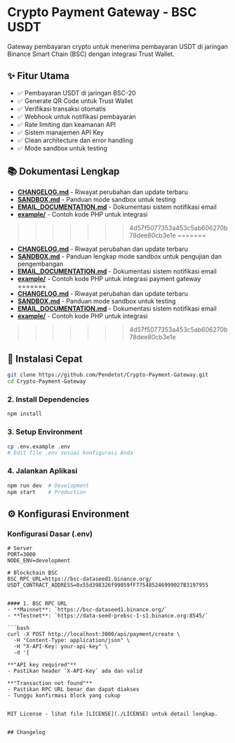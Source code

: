 # Crypto Payment Gateway - BSC USDT

Gateway pembayaran crypto untuk menerima pembayaran USDT di jaringan Binance Smart Chain (BSC) dengan integrasi Trust Wallet.

## ✨ Fitur Utama

- ✅ Pembayaran USDT di jaringan BSC-20
- ✅ Generate QR Code untuk Trust Wallet
- ✅ Verifikasi transaksi otomatis
- ✅ Webhook untuk notifikasi pembayaran
- ✅ Rate limiting dan keamanan API
- ✅ Sistem manajemen API Key
- ✅ Clean architecture dan error handling
- ✅ Mode sandbox untuk testing

## 📚 Dokumentasi Lengkap

- **[CHANGELOG.md](./CHANGELOG.md)** - Riwayat perubahan dan update terbaru
- **[SANDBOX.md](./SANDBOX.md)** - Panduan mode sandbox untuk testing
- **[EMAIL_DOCUMENTATION.md](./EMAIL_DOCUMENTATION.md)** - Dokumentasi sistem notifikasi email
- **[example/](./example/)** - Contoh kode PHP untuk integrasi
>>>>>>> 4d57f5077353a453c5ab606270b78dee80cb3e1e
=======
- **[CHANGELOG.md](./CHANGELOG.md)** - Riwayat perubahan dan update terbaru
- **[SANDBOX.md](./SANDBOX.md)** - Panduan lengkap mode sandbox untuk pengujian dan pengembangan
- **[EMAIL_DOCUMENTATION.md](./EMAIL_DOCUMENTATION.md)** - Dokumentasi sistem notifikasi email
- **[example/](./example/)** - Contoh kode PHP untuk integrasi payment gateway
=======
- **[CHANGELOG.md](./CHANGELOG.md)** - Riwayat perubahan dan update terbaru
- **[SANDBOX.md](./SANDBOX.md)** - Panduan mode sandbox untuk testing
- **[EMAIL_DOCUMENTATION.md](./EMAIL_DOCUMENTATION.md)** - Dokumentasi sistem notifikasi email
- **[example/](./example/)** - Contoh kode PHP untuk integrasi
>>>>>>> 4d57f5077353a453c5ab606270b78dee80cb3e1e

## 🚀 Instalasi Cepat

```bash
git clone https://github.com/Pendetot/Crypto-Payment-Gateway.git
cd Crypto-Payment-Gateway
```

### 2. Install Dependencies
```bash
npm install
```

### 3. Setup Environment
```bash
cp .env.example .env
# Edit file .env sesuai konfigurasi Anda
```

### 4. Jalankan Aplikasi
```bash
npm run dev  # Development
npm start    # Production
```

## ⚙️ Konfigurasi Environment

### Konfigurasi Dasar (.env)
```env
# Server
PORT=3000
NODE_ENV=development

# Blockchain BSC
BSC_RPC_URL=https://bsc-dataseed1.binance.org/
USDT_CONTRACT_ADDRESS=0x55d398326f99059fF775485246999027B3197955


#### 1. BSC RPC URL
- **Mainnet**: `https://bsc-dataseed1.binance.org/`
- **Testnet**: `https://data-seed-prebsc-1-s1.binance.org:8545/`

```bash
curl -X POST http://localhost:3000/api/payment/create \
  -H "Content-Type: application/json" \
  -H "X-API-Key: your-api-key" \
  -d '{

**"API key required"**
- Pastikan header `X-API-Key` ada dan valid

**"Transaction not found"**
- Pastikan RPC URL benar dan dapat diakses
- Tunggu konfirmasi block yang cukup


MIT License - lihat file [LICENSE](./LICENSE) untuk detail lengkap.


## Changelog

